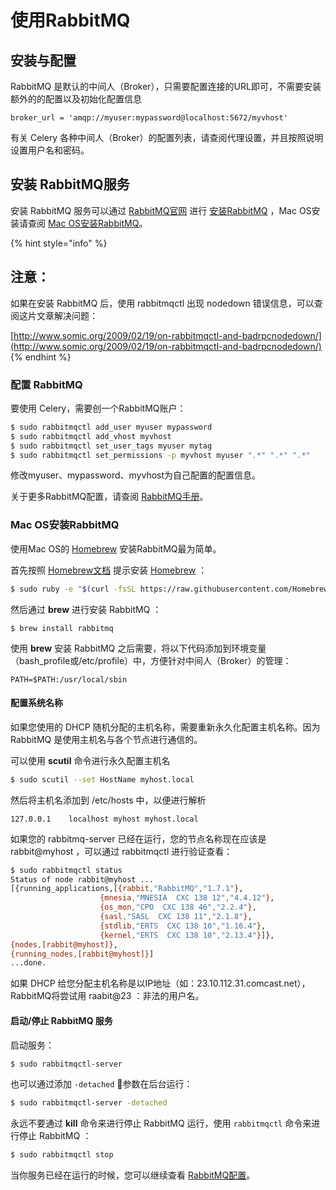 # 使用RabbitMQ

## 安装与配置

RabbitMQ 是默认的中间人（Broker），只需要配置连接的URL即可，不需要安装额外的的配置以及初始化配置信息

```text
broker_url = 'amqp://myuser:mypassword@localhost:5672/myvhost'
```

有关 Celery 各种中间人（Broker）的配置列表，请查阅代理设置，并且按照说明设置用户名和密码。

## 安装 RabbitMQ服务

安装 RabbitMQ 服务可以通过 [RabbitMQ官网](https://www.rabbitmq.com/download.html) 进行 [安装RabbitMQ](https://www.rabbitmq.com/install.html) ，Mac OS安装请查阅 [Mac OS安装RabbitMQ](shi-yong-rabbitmq.md#mac-os-an-zhuang-rabbitmq)。

{% hint style="info" %}
## 注意：

如果在安装 RabbitMQ 后，使用 rabbitmqctl 出现 nodedown 错误信息，可以查阅这片文章解决问题：

[http://www.somic.org/2009/02/19/on-rabbitmqctl-and-badrpcnodedown/](http://www.somic.org/2009/02/19/on-rabbitmqctl-and-badrpcnodedown/)
{% endhint %}

### 配置 RabbitMQ

要使用 Celery，需要创一个RabbitMQ账户：

```bash
$ sudo rabbitmqctl add_user myuser mypassword
$ sudo rabbitmqctl add_vhost myvhost
$ sudo rabbitmqctl set_user_tags myuser mytag
$ sudo rabbitmqctl set_permissions -p myvhost myuser ".*" ".*" ".*"
```

修改myuser、mypassword、myvhost为自己配置的配置信息。

关于更多RabbitMQ配置，请查阅 [RabbitMQ手册](https://www.rabbitmq.com/admin-guide.html)。

### Mac OS安装RabbitMQ

使用Mac OS的 [Homebrew](https://github.com/Homebrew/brew) 安装RabbitMQ最为简单。

首先按照 [Homebrew文档](https://docs.brew.sh/) 提示安装 [Homebrew](https://github.com/Homebrew/brew) ：

```bash
$ sudo ruby -e "$(curl -fsSL https://raw.githubusercontent.com/Homebrew/install/master/install)"
```

然后通过 **brew** 进行安装 RabbitMQ ：

```aspnet
$ brew install rabbitmq
```

使用 **brew** 安装 RabbitMQ 之后需要，将以下代码添加到环境变量（bash\_profile或/etc/profile）中，方便针对中间人（Broker）的管理：

```text
PATH=$PATH:/usr/local/sbin
```

#### 配置系统名称

如果您使用的 DHCP 随机分配的主机名称，需要重新永久化配置主机名称。因为 RabbitMQ 是使用主机名与各个节点进行通信的。

可以使用 **scutil** 命令进行永久配置主机名

```bash
$ sudo scutil --set HostName myhost.local
```

然后将主机名添加到 /etc/hosts 中，以便进行解析

```text
127.0.0.1    localhost myhost myhost.local
```

如果您的 rabbitmq-server 已经在运行，您的节点名称现在应该是 rabbit@myhost ，可以通过 rabbitmqctl 进行验证查看：

```bash
$ sudo rabbitmqctl status
Status of node rabbit@myhost ...
[{running_applications,[{rabbit,"RabbitMQ","1.7.1"},
                    {mnesia,"MNESIA  CXC 138 12","4.4.12"},
                    {os_mon,"CPO  CXC 138 46","2.2.4"},
                    {sasl,"SASL  CXC 138 11","2.1.8"},
                    {stdlib,"ERTS  CXC 138 10","1.16.4"},
                    {kernel,"ERTS  CXC 138 10","2.13.4"}]},
{nodes,[rabbit@myhost]},
{running_nodes,[rabbit@myhost]}]
...done.
```

如果 DHCP 给您分配主机名称是以IP地址（如：23.10.112.31.comcast.net），RabbitMQ将尝试用 raabit@23 ：非法的用户名。

#### 启动/停止 RabbitMQ 服务

启动服务：

```bash
$ sudo rabbitmqctl-server
```

也可以通过添加 `-detached` 参数在后台运行：

```bash
$ sudo rabbitmqctl-server -detached
```

永远不要通过 **kill** 命令来进行停止 RabbitMQ 运行，使用 `rabbitmqctl` 命令来进行停止 RabbitMQ ：

```bash
$ sudo rabbitmqctl stop
```

当你服务已经在运行的时候，您可以继续查看 [RabbitMQ配置](shi-yong-rabbitmq.md#pei-zhi-rabbitmq)。



